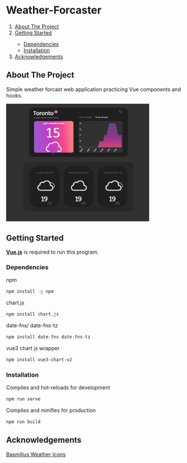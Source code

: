 
# Weather-Forcaster

<!--TABLE OF CONTENTS-->
<ol>
  <li><a href="#about-the-project">About The Project</a></li>
  <li><a href="#getting-started">Getting Started</a></li>
    <ul>
      <li><a href="#dependencies">Dependencies</a></li>
      <li><a href="#installation">Installation</a></li>
    </ul>
  <li><a href="#acknowledgements">Acknowledgements</a></li>
</ol>

<!-- ABOUT THE PROJECT -->
## About The Project
Simple weather forcast web application practicing Vue components and hooks.

<img src="weather-app-ui.png" alt="Weather Journal UI" width="389" height="auto">


## Getting Started

<a href="https://vuejs.org/"><b>Vue.js</b></a> is required to run this program.

### Dependencies

npm
```sh
npm install -g npm
```
chart.js
```sh
npm install chart.js
```
date-fns/ date-fns-tz
```sh
npm install date-fns date-fns-tz
```
vue3 chart js wrapper
```sh
npm install vue3-chart-v2
```

### Installation

Compiles and hot-reloads for development
```sh
npm run serve
```
Compiles and minifies for production
```sh
npm run build
```
  
  
## Acknowledgements
<a href="https://github.com/basmilius/weather-icons">Basmilius Weather Icons</a>





